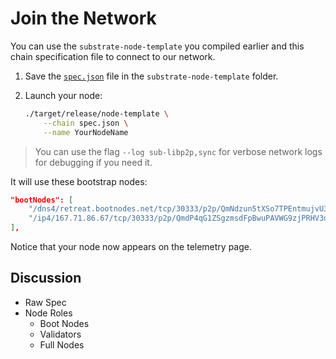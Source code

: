 # Join the Network

You can use the `substrate-node-template` you compiled earlier and this chain specification file to connect to our network.

1. Save the [`spec.json`](https://satellitex.github.io/substrate-beginner-workshop/1/assets/specRaw.json) file in the `substrate-node-template` folder.

2. Launch your node:

	```bash
	./target/release/node-template \
		--chain spec.json \
		--name YourNodeName
	```

> You can use the flag `--log sub-libp2p,sync` for verbose network logs for debugging if you need it.

It will use these bootstrap nodes:

```json
"bootNodes": [
    "/dns4/retreat.bootnodes.net/tcp/30333/p2p/QmNdzun5tXSo7TPEntmujvU3eLEjTJKfXpJAvwp1ikpa6T",
    "/ip4/167.71.86.67/tcp/30333/p2p/QmdP4qG1ZSgzmsdFpBwuPAVWG9zjPRHV3dSkTT8v4TGP4J"
],

```

Notice that your node now appears on the telemetry page.

<!-- slide:break-70 -->

## Discussion

* Raw Spec
* Node Roles
	* Boot Nodes
	* Validators
	* Full Nodes
